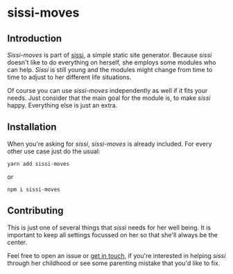 # sissi-moves

## Introduction
_Sissi-moves_ is part of [sissi](https://github.com/AlexKott/sissi), a simple static site generator. Because _sissi_ doesn't like to do everything on herself, she employs some modules who can help. _Sissi_ is still young and the modules might change from time to time to adjust to her different life situations.

Of course you can use _sissi-moves_ independently as well if it fits your needs. Just consider that the main goal for the module is, to make _sissi_ happy. Everything else is just an extra.

## Installation
When you're asking for _sissi_, _sissi-moves_ is already included. For every other use case just do the usual:

`yarn add sissi-moves`

or

`npm i sissi-moves`


## Contributing
This is just one of several things that _sissi_ needs for her well being. It is important to keep all settings focussed on her so that she'll always be the center.

Feel free to open an issue or [get in touch](https://alexkott.com), if you're interested in helping _sissi_ through her childhood or see some parenting mistake that you'd like to fix.
